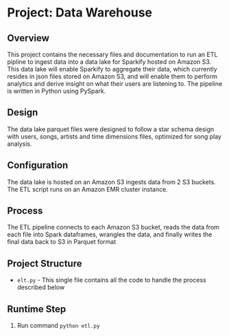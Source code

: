 # Project: Data Warehouse

## Overview

This project contains the necessary files and documentation to run an ETL pipline to ingest data into a data lake for Sparkify hosted on Amazon S3. This data lake will enable Sparkify to aggregate their data, which currently resides in json files stored on Amazon S3, and will enable them to perform analytics and derive insight on what their users are listening to. The pipeline is written in Python using PySpark.

## Design

The data lake parquet files were designed to follow a star schema design with users, songs, artists and time dimensions files, optimized for song play analysis.

## Configuration

The data lake is hosted on an Amazon S3  ingests data from 2 S3 buckets. The ETL script runs on an Amazon EMR cluster instance.

## Process

The ETL pipeline connects to each Amazon S3 bucket, reads the data from each file into Spark dataframes, wrangles the data, and finally writes the final data back to S3 in Parquet format

## Project Structure

* `elt.py` - This single file contains all the code to handle the process described below

## Runtime Step

1. Run command `python etl.py`
